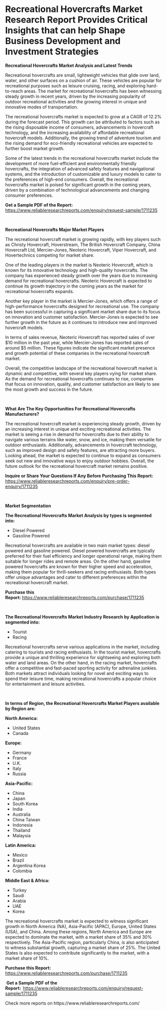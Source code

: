 <p><h1>Recreational Hovercrafts Market Research Report Provides Critical Insights that can help Shape Business Development and Investment Strategies</h1></p><p><strong>Recreational Hovercrafts Market Analysis and Latest Trends</strong></p>
<p><p>Recreational hovercrafts are small, lightweight vehicles that glide over land, water, and other surfaces on a cushion of air. These vehicles are popular for recreational purposes such as leisure cruising, racing, and exploring hard-to-reach areas. The market for recreational hovercrafts has been witnessing steady growth in recent years, driven by the increasing popularity of outdoor recreational activities and the growing interest in unique and innovative modes of transportation.</p><p>The recreational hovercrafts market is expected to grow at a CAGR of 12.2% during the forecast period. This growth can be attributed to factors such as the rising disposable income of consumers, advancements in hovercraft technology, and the increasing availability of affordable recreational hovercraft models. Additionally, the growing trend of adventure tourism and the rising demand for eco-friendly recreational vehicles are expected to further boost market growth.</p><p>Some of the latest trends in the recreational hovercrafts market include the development of more fuel-efficient and environmentally friendly hovercrafts, the integration of advanced safety features and navigational systems, and the introduction of customizable and luxury models to cater to the preferences of high-end consumers. Overall, the recreational hovercrafts market is poised for significant growth in the coming years, driven by a combination of technological advancements and changing consumer preferences.</p></p>
<p><strong>Get a Sample PDF of the Report:&nbsp;</strong> <a href="https://www.reliableresearchreports.com/enquiry/request-sample/1711235">https://www.reliableresearchreports.com/enquiry/request-sample/1711235</a></p>
<p>&nbsp;</p>
<p><strong>Recreational Hovercrafts Major Market Players</strong></p>
<p><p>The recreational hovercraft market is growing rapidly, with key players such as Christy Hovercraft, Hoverstream, The British Hovercraft Company, China Hovercraft Ltd, Mercier-Jones, Neoteric Hovercraft, Viper Hovercraft, and Hovertechnics competing for market share.</p><p>One of the leading players in the market is Neoteric Hovercraft, which is known for its innovative technology and high-quality hovercrafts. The company has experienced steady growth over the years due to increasing demand for recreational hovercrafts. Neoteric Hovercraft is expected to continue its growth trajectory in the coming years as the market for recreational hovercrafts expands.</p><p>Another key player in the market is Mercier-Jones, which offers a range of high-performance hovercrafts designed for recreational use. The company has been successful in capturing a significant market share due to its focus on innovation and customer satisfaction. Mercier-Jones is expected to see further growth in the future as it continues to introduce new and improved hovercraft models.</p><p>In terms of sales revenue, Neoteric Hovercraft has reported sales of over $10 million in the past year, while Mercier-Jones has reported sales of around $5 million. These figures indicate the significant market presence and growth potential of these companies in the recreational hovercraft market.</p><p>Overall, the competitive landscape of the recreational hovercraft market is dynamic and competitive, with several key players vying for market share. As the demand for recreational hovercrafts continues to rise, companies that focus on innovation, quality, and customer satisfaction are likely to see the most growth and success in the future.</p></p>
<p>&nbsp;</p>
<p><strong>What Are The Key Opportunities For Recreational Hovercrafts Manufacturers?</strong></p>
<p><p>The recreational hovercraft market is experiencing steady growth, driven by an increasing interest in unique and exciting recreational activities. The market is seeing a rise in demand for hovercrafts due to their ability to navigate various terrains like water, snow, and ice, making them versatile for outdoor enthusiasts. Additionally, advancements in hovercraft technology, such as improved design and safety features, are attracting more buyers. Looking ahead, the market is expected to continue to expand as consumers seek out new and innovative ways to enjoy outdoor hobbies. Overall, the future outlook for the recreational hovercraft market remains positive.</p></p>
<p><strong>Inquire or Share Your Questions If Any Before Purchasing This Report:</strong> <a href="https://www.reliableresearchreports.com/enquiry/pre-order-enquiry/1711235">https://www.reliableresearchreports.com/enquiry/pre-order-enquiry/1711235</a></p>
<p>&nbsp;</p>
<p><strong>Market Segmentation</strong></p>
<p><strong>The Recreational Hovercrafts Market Analysis by types is segmented into:</strong></p>
<p><ul><li>Diesel Powered</li><li>Gasoline Powered</li></ul></p>
<p><p>Recreational hovercrafts are available in two main market types: diesel powered and gasoline powered. Diesel powered hovercrafts are typically preferred for their fuel efficiency and longer operational range, making them suitable for longer rides and remote areas. On the other hand, gasoline powered hovercrafts are known for their higher speed and acceleration, making them popular for thrill-seekers and racing enthusiasts. Both types offer unique advantages and cater to different preferences within the recreational hovercraft market.</p></p>
<p><strong>Purchase this Report:&nbsp;</strong><a href="https://www.reliableresearchreports.com/purchase/1711235">https://www.reliableresearchreports.com/purchase/1711235</a></p>
<p>&nbsp;</p>
<p><strong>The Recreational Hovercrafts Market Industry Research by Application is segmented into:</strong></p>
<p><ul><li>Tourist</li><li>Racing</li></ul></p>
<p><p>Recreational hovercrafts serve various applications in the market, including catering to tourists and racing enthusiasts. In the tourist market, hovercrafts provide a unique and thrilling experience for sightseeing and exploring both water and land areas. On the other hand, in the racing market, hovercrafts offer a competitive and fast-paced sporting activity for adrenaline junkies. Both markets attract individuals looking for novel and exciting ways to spend their leisure time, making recreational hovercrafts a popular choice for entertainment and leisure activities.</p></p>
<p>&nbsp;</p>
<p><strong>In terms of Region, the Recreational Hovercrafts Market Players available by Region are:</strong></p>
<p>
    <p> <strong> North America: </strong>
        <ul>
            <li>United States</li>
            <li>Canada</li>
        </ul>
        </p> 
    <p> <strong> Europe: </strong>
        <ul>
            <li>Germany</li>
            <li>France</li>
            <li>U.K.</li>
            <li>Italy</li>
            <li>Russia</li>
        </ul>
        </p> 
    <p> <strong> Asia-Pacific: </strong>
        <ul>
            <li>China</li>
            <li>Japan</li>
            <li>South Korea</li>
            <li>India</li>
            <li>Australia</li>
            <li>China Taiwan</li>
            <li>Indonesia</li>
            <li>Thailand</li>
            <li>Malaysia</li>
        </ul>
        </p> 
    <p> <strong> Latin America: </strong>
        <ul>
            <li>Mexico</li>
            <li>Brazil</li>
            <li>Argentina Korea</li>
            <li>Colombia</li>
        </ul>
        </p> 
    <p> <strong> Middle East & Africa: </strong>
        <ul>
            <li>Turkey</li>
            <li>Saudi</li>
            <li>Arabia</li>
            <li>UAE</li>
            <li>Korea</li>
        </ul>
    </p>
    </p>
<p><p>The recreational hovercrafts market is expected to witness significant growth in North America (NA), Asia-Pacific (APAC), Europe, United States (USA), and China. Among these regions, North America and Europe are expected to dominate the market, with a market share of 35% and 30% respectively. The Asia-Pacific region, particularly China, is also anticipated to witness substantial growth, capturing a market share of 25%. The United States is also expected to contribute significantly to the market, with a market share of 10%.</p></p>
<p><strong>Purchase this Report: </strong><a href="https://www.reliableresearchreports.com/purchase/1711235">https://www.reliableresearchreports.com/purchase/1711235</a></p>
<p>&nbsp;<strong>Get a Sample PDF of the Report:&nbsp;&nbsp;</strong><a href="https://www.reliableresearchreports.com/enquiry/request-sample/1711235">https://www.reliableresearchreports.com/enquiry/request-sample/1711235</a></p>
<p><strong></strong></p>
<p>Check more reports on https://www.reliableresearchreports.com/</p>